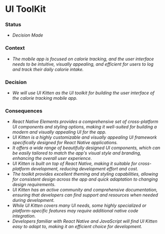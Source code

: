   
# UI ToolKit

### Status
- *Decision Made*
### Context
- *The mobile app is focused on calorie tracking, and the user interface needs to be intuitive, visually appealing, and efficient for users to log and track their daily calorie intake.*
### Decision
- *We will use UI Kitten as the UI toolkit for building the user interface of the calorie tracking mobile app.*
### Consequences
- *React Native Elements provides a comprehensive set of cross-platform UI components and styling options, making it well-suited for building a modern and visually appealing UI for the app.*
- *UI Kitten is a highly customizable and visually appealing UI framework specifically designed for React Native applications.*
- *It offers a wide range of beautifully designed UI components, which can be easily tailored to match the app's visual style and branding, enhancing the overall user experience.*
- *UI Kitten is built on top of React Native, making it suitable for cross-platform development, reducing development effort and cost.*
- *The toolkit provides excellent theming and styling capabilities, allowing for consistent design across the app and quick adaptation to changing design requirements.*
- *UI Kitten has an active community and comprehensive documentation, ensuring that developers can find support and resources when needed during development.*
- *While UI Kitten covers many UI needs, some highly specialized or platform-specific features may require additional native code integration.*
- *Developers familiar with React Native and JavaScript will find UI Kitten easy to adapt to, making it an efficient choice for development.*
